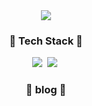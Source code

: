 <div align="center">
  <img src = https://github.com/user-attachments/assets/c9c79f96-9320-4012-9b4c-70b62f2f7e46>
</div>


<h3 align="center">🤔 Tech Stack 🤔</h3>
<div align="center">
  <img src = https://img.shields.io/badge/Unity-100000?style=for-the-badge&logo=unity&logoColor=white>&nbsp
  <img src = https://img.shields.io/badge/C%23-239120?style=for-the-badge&logo=c-sharp&logoColor=white>&nbsp
</div>

<h3 align="center">🐸​ blog 🐸​</h3>

<!--
<div align="center">
  <a href = "https://velog.io/@seh22">
    <img src = https://img.shields.io/badge/Velog-20C997?style=for-the-badge&logo=velog&logoColor=white&link=https://velog.io/@seh22>
  </a>  

  
</div>
-->



<!--
**seh22/seh22** is a ✨ _special_ ✨ repository because its `README.md` (this file) appears on your GitHub profile.

Here are some ideas to get you started:

- 🔭 I’m currently working on ...
- 🌱 I’m currently learning ...
- 👯 I’m looking to collaborate on ...
- 🤔 I’m looking for help with ...
- 💬 Ask me about ...
- 📫 How to reach me: ...
- 😄 Pronouns: ...
- ⚡ Fun fact: ...
-->
